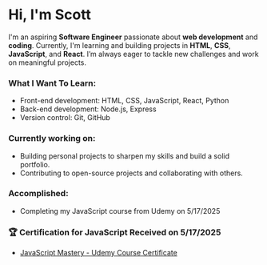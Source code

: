 # Hi, I'm Scott 

I'm an aspiring **Software Engineer** passionate about **web development** and **coding**. Currently, I'm learning and building projects in **HTML**, **CSS**, **JavaScript**, and **React**. I’m always eager to tackle new challenges and work on meaningful projects.

### What I Want To Learn:
- Front-end development: HTML, CSS, JavaScript, React, Python
- Back-end development: Node.js, Express
- Version control: Git, GitHub

### Currently working on:
- Building personal projects to sharpen my skills and build a solid portfolio.
- Contributing to open-source projects and collaborating with others.

### Accomplished:
- Completing my JavaScript course from Udemy on 5/17/2025

### 🏆 Certification for JavaScript Received on 5/17/2025

- [JavaScript Mastery - Udemy Course Certificate](https://udemy-certificate.s3.amazonaws.com/pdf/UC-0a1503ae-e1a4-4764-9f24-af0e93068c4b.pdf)
